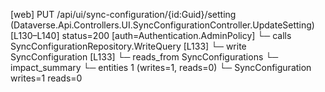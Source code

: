 [web] PUT /api/ui/sync-configuration/{id:Guid}/setting  (Dataverse.Api.Controllers.UI.SyncConfigurationController.UpdateSetting)  [L130–L140] status=200 [auth=Authentication.AdminPolicy]
  └─ calls SyncConfigurationRepository.WriteQuery [L133]
  └─ write SyncConfiguration [L133]
    └─ reads_from SyncConfigurations
  └─ impact_summary
    └─ entities 1 (writes=1, reads=0)
      └─ SyncConfiguration writes=1 reads=0

